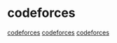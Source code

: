 # codeforces

[codeforces](https://github.com/Rishabh-malhotraa/caucus)
[codeforces](https://github.com/cpeditor/cpeditor)
[codeforces](https://github.com/agrawal-d/cph)
